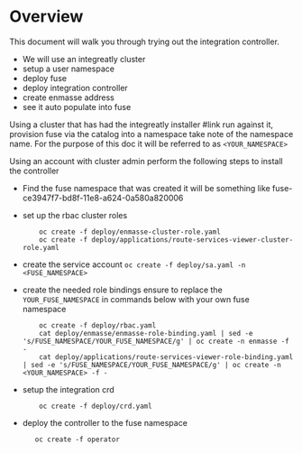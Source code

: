# Overview

This document will walk you through trying out the integration controller.


- We will use an integreatly cluster 
- setup a user namespace
- deploy fuse
- deploy integration controller
- create enmasse address
- see it auto populate into fuse


Using a cluster that has had the integreatly installer #link run against it, provision fuse
via the catalog into a namespace take note of the namespace name. For the purpose of this doc
it will be referred to as ```<YOUR_NAMESPACE>``` 

Using an account with cluster admin perform the following steps to install the controller

- Find the fuse namespace that was created it will be something like fuse-ce3947f7-bd8f-11e8-a624-0a580a820006
- set up the rbac cluster roles
    
    ```
        oc create -f deploy/enmasse-cluster-role.yaml
        oc create -f deploy/applications/route-services-viewer-cluster-role.yaml
     ```
    
- create the service account
    ```oc create -f deploy/sa.yaml -n <FUSE_NAMESPACE>```
    
- create the needed role bindings ensure to replace the ```YOUR_FUSE_NAMESPACE``` in commands below with your own fuse namespace
    ```
        oc create -f deploy/rbac.yaml
        cat deploy/enmasse/enmasse-role-binding.yaml | sed -e 's/FUSE_NAMESPACE/YOUR_FUSE_NAMESPACE/g' | oc create -n enmasse -f -
        cat deploy/applications/route-services-viewer-role-binding.yaml | sed -e 's/FUSE_NAMESPACE/YOUR_FUSE_NAMESPACE/g' | oc create -n <YOUR_NAMESPACE> -f - 
    ```
- setup the integration crd
    ``` 
        oc create -f deploy/crd.yaml
    ```    
- deploy the controller to the fuse namespace

    ```
       oc create -f operator 
    
    ```    
